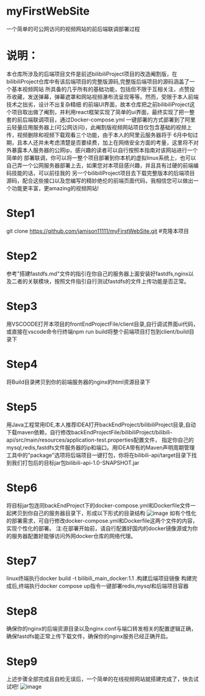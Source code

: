 # myFirstWebSite
一个简单的可公网访问的视频网站的前后端联调部署过程
# 说明：
本仓库所涉及的后端项目文件是前述bilibiliProject项目的改造阉割版，在bilibiliProject仓库中有该后端项目的完整版源码,完整版后端项目的源码涵盖了一个基本视频网站
所具备的几乎所有的基础功能，包括但不限于互相关注，点赞投币收藏，发送弹幕，弹幕遮罩和网站视频瀑布流呈现等等。然而，受限于本人前端技术之拙劣，设计不出复杂精细
的前端UI界面，故本仓库把之前bilibiliProject这个项目取出做了阉割，并利用react框架实现了简单的ui界面，最终实现了把一整套的前后端联调项目，通过Docker-compose.yml
一键部署的方式部署到了阿里云轻量应用服务器上(可公网访问)，此阉割版视频网站项目仅包含基础的视频上传，视频删除和视频下载观看三个功能，由于本人的阿里云服务器将于
6月中旬过期，且本人还并未考虑清楚是否要续费，加上在网络安全方面的考量，这里将不对外暴露本人服务器的公网ip，感兴趣的读者可以自行按照本指南对该网站进行一个简单的
部署联调，你可以将一整个项目部署到你本机的虚拟linux系统上，也可以自己弄一个公网服务器部署上去，如果您对本项目感兴趣，并且具有过硬的前端编码技能的话，可以前往我的
另一个bilibiliProject项目去下载完整版本的后端项目源码，配合这些接口以及您编写的精妙绝伦的前端页面代码，我相信您可以做出一个功能更丰富，更amazing的视频网站!

# Step1
git clone https://github.com/jamison11111/myFirstWebSite.git  #克隆本项目
# Step2
参考"搭建fastdfs.md"文件的指引在你自己的服务器上面安装好fastdfs,nginx以及二者的关联模块，按照文件指引自行测试fastdfs的文件上传功能是否正常。
# Step3
用VSCOODE打开本项目的frontEndProjectFile/client目录,自行调试界面ui代码，或直接在vscode命令行终端npm run build将整个前端项目打包到client/build目录下
# Step4
将Build目录拷贝到你的前端服务器的nginx的html资源目录下
# Step5
用Java工程常用IDE,本人推荐IDEA打开backEndProject/bilibiliProject目录,自动下载maven依赖，自行修改backEndProjectFile/bilibiliProject/bilibili-api/src/main/resources/application-test.properties配置文件，
指定你自己的mysql,redis,fastdfs文件服务器的ip和端口。用IDEA带有的Maven声明周期管理工具中的"package"选项将后端项目一键打包，你将在bilibili-api/target目录下找到我们打包后的目标jar包bilibili-api-1.0-SNAPSHOT.jar
# Step6
将目标jar包连同backEndProject下的docker-compose.yml和Dockerfile文件一起拷贝到你自己的服务器目录下，形成以下形式的目录结构
![image](https://github.com/user-attachments/assets/8ddad0bf-0ca2-4e2f-ab20-8f779dffe098)
如有个性化的部署需求，可自行修改docker-compose.yml和Dockerfile这两个文件的内容，实现个性化的部署。
注:在部署开始前，请自行配置好国内的docker镜像源或为你的服务器配置好能够访问外网docker仓库的网络代理。
# Step7
linux终端执行docker build -t bilibili_main_docker:1.1 .构建后端项目镜像
构建完成后,终端执行docker compose up指令一键部署redis,mysql和后端项目容器
# Step8
确保你的nginx的后端资源目录以及nginx.conf与端口转发相关的配置逻辑正确，确保fastdfs能正常上传下载文件，确保你的nginx服务已经正确开启。
# Step9
上述步骤全部完成且自检无误后，一个简单的在线视频网站就搭建完成了，快去试试吧!
![image](https://github.com/user-attachments/assets/f77e2873-f8f8-4586-859b-5556b3ac6488)





